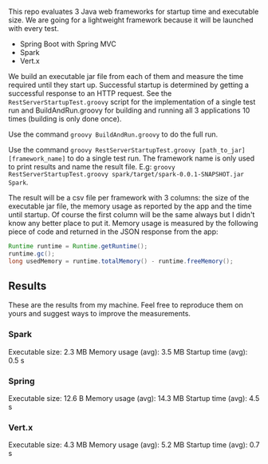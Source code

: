 This repo evaluates 3 Java web frameworks for startup time and executable size. We are going for a lightweight framework because it will be launched with every test.

* Spring Boot with Spring MVC
* Spark
* Vert.x

We build an executable jar file from each of them and measure the time required until they start up. Successful startup is determined by getting a successful response to an HTTP request. See the `RestServerStartupTest.groovy` script for the implementation of a single test run and BuildAndRun.groovy for building and running all 3 applications 10 times (building is only done once).

Use the command `groovy BuildAndRun.groovy` to do the full run.

Use the command `groovy RestServerStartupTest.groovy [path_to_jar] [framework_name]` to do a single test run. The framework name is only used to print results and name the result file. E.g: `groovy RestServerStartupTest.groovy spark/target/spark-0.0.1-SNAPSHOT.jar Spark`.

The result will be a csv file per framework with 3 columns: the size of the executable jar file, the memory usage as reported by the app and the time until startup. Of course the first column will be the same always but I didn't know any better place to put it. Memory usage is measured by the following piece of code and returned in the JSON response from the app:

``` Java
Runtime runtime = Runtime.getRuntime();
runtime.gc();
long usedMemory = runtime.totalMemory() - runtime.freeMemory();
```

## Results
These are the results from my machine. Feel free to reproduce them on yours and suggest ways to improve the measurements.

### Spark
Executable size: 2.3 MB
Memory usage (avg): 3.5 MB
Startup time (avg): 0.5 s

### Spring
Executable size: 12.6 B
Memory usage (avg): 14.3 MB
Startup time (avg): 4.5 s

### Vert.x
Executable size: 4.3 MB
Memory usage (avg): 5.2 MB
Startup time (avg): 0.7 s
